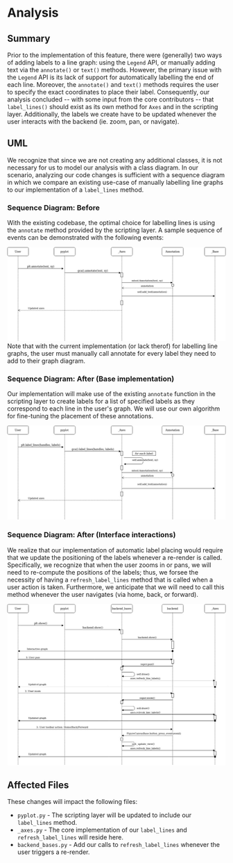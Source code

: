 # Analysis
## Summary
Prior to the implementation of this feature, there were (generally) two ways of adding labels to a line graph: using the `Legend` API, or manually adding text via the `annotate()` or `text()` methods. However, the primary issue with the `Legend` API is its lack of support for automatically labelling the end of each line. Moreover, the `annotate()` and `text()` methods requires the user to specify the exact coordinates to place their label. Consequently, our analysis concluded -- with some input from the core contributors -- that `label_lines()` should exist as its own method for `Axes` and in the scripting layer. Additionally, the labels we create have to be updated whenever the user interacts with the backend (ie. zoom, pan, or navigate).
## UML
We recognize that since we are not creating any additional classes, it is not necessary for us to model our analysis with a class diagram. In our scenario, analyzing our code changes is sufficient with a sequence diagram in which we compare an existing use-case of manually labelling line graphs to our implementation of a `label_lines` method. 
### Sequence Diagram: Before
With the existing codebase, the optimal choice for labelling lines is using the `annotate` method provided by the scripting layer. A sample sequence of events can be demonstrated with the following events:

![Sequence Diagram: Before](https://github.com/CSCD01/team_20-project/blob/master/deliverables/4/2-analysis/D4-SequenceDiagram_before.jpg)
Note that with the current implementation (or lack therof) for labelling line graphs, the user must manually call annotate for every label they need to add to their graph diagram.
### Sequence Diagram: After (Base implementation)
Our implementation will make use of the existing `annotate` function in the scripting layer to create labels for a list of specified labels as they correspond to each line in the user's graph. We will use our own algorithm for fine-tuning the placement of these annotations.

![Sequence Diagram: After(1)](https://github.com/CSCD01/team_20-project/blob/master/deliverables/4/2-analysis/D4-SequenceDiagram_after_base.jpg)
### Sequence Diagram: After (Interface interactions)
We realize that our implementation of automatic label placing would require that we update the positioning of the labels whenever a re-render is called. Specifically, we recognize that when the user zooms in or pans, we will need to re-compute the positions of the labels; thus, we forsee the necessity of having a `refresh_label_lines` method that is called when a user action is taken. Furthermore, we anticipate that we will need to call this method whenever the user navigates (via home, back, or forward).

![Sequence Diagram: After(2)](https://github.com/CSCD01/team_20-project/blob/master/deliverables/4/2-analysis/D4-SequenceDiagram_after_interactions.jpg)
## Affected Files
These changes will impact the following files:
* `pyplot.py` - The scripting layer will be updated to include our `label_lines` method.
* `_axes.py` - The core implementation of our `label_lines` and `refresh_label_lines` will reside here.
* `backend_bases.py` - Add our calls to `refresh_label_lines` whenever the user triggers a re-render.